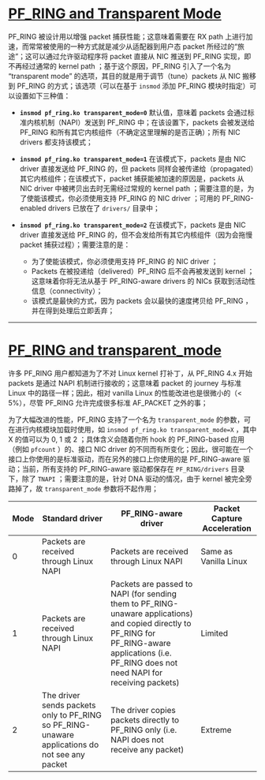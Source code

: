 # [PF_RING and Transparent Mode](http://www.ntop.org/pf_ring/pf_ring-and-transparent-mode/)

PF_RING 被设计用以增强 packet 捕获性能；这意味着需要在 RX path 上进行加速，而常常被使用的一种方式就是减少从适配器到用户态 packet 所经过的“旅途”；这可以通过允许驱动程序将 packet 直接从 NIC 推送到 PF_RING 实现，即不再经过通常的 kernel path ；基于这个原因，PF_RING 引入了一个名为 “transparent mode” 的选项，其目的就是用于调节（tune）packets 从 NIC 搬移到 PF_RING 的方式；该选项（可以在基于 `insmod` 添加 PF_RING 模块时指定）可以设置如下三种值：

- **`insmod pf_ring.ko transparent_mode=0`**
默认值，意味着 packets 会通过标准内核机制（NAPI）发送到 PF_RING 中；在该设置下，packets 会被发送给 PF_RING 和所有其它内核组件（不确定这里理解的是否正确）；所有 NIC drivers 都支持该模式；

- **`insmod pf_ring.ko transparent_mode=1`**
在该模式下，packets 是由 NIC driver 直接发送给 PF_RING 的，但 packets 同样会被传递给（propagated）其它内核组件；在该模式下，packet 捕获能被加速的原因是，packets 从 NIC driver 中被拷贝出去时无需经过常规的 kernel path ；需要注意的是，为了使能该模式，你必须使用支持 PF_RING 的 NIC driver ；可用的 PF_RING-enabled drivers 已放在了 `drivers/` 目录中；

- **`insmod pf_ring.ko transparent_mode=2`**
在该模式下，packets 是由 NIC driver 直接发送给 PF_RING 的，但不会发给所有其它内核组件（因为会拖慢 packet 捕获过程）；需要注意的是：
    - 为了使能该模式，你必须使用支持 PF_RING 的 NIC driver ；
    - Packets 在被投递给（delivered）PF_RING 后不会再被发送到 kernel ；这意味着你将无法从基于 PF_RING-aware drivers 的 NICs 获取到活动性信息（connectivity）；
    - 该模式是最快的方式，因为 packets 会以最快的速度拷贝给 PF_RING ，并在得到处理后立即丢弃；

------

# [PF_RING and transparent_mode](http://www.ntop.org/pf_ring/pf_ring-and-transparent_mode/)

许多 PF_RING 用户都知道为了不对 Linux kernel 打补丁，从 PF_RING 4.x 开始 packets 是通过 NAPI 机制进行接收的；这意味着 packet 的 journey 与标准 Linux 中的路径一样；因此，相对 vanilla Linux 的性能改进也是很微小的（< 5%），尽管 PF_RING 允许完成很多标准 AF_PACKET 之外的事；

为了大幅改进的性能，PF_RING 支持了一个名为 `transparent_mode` 的参数，可在进行内核模块加载时使用，如 `insmod pf_ring.ko transparent_mode=X` ，其中 X 的值可以为 0, 1 或 2 ；具体含义会随着你所 hook 的 PF_RING-based 应用（例如 `pfcount` ）的、接口 NIC driver 的不同而有所变化；因此，很可能在一个接口上你使用的是标准驱动，而在另外的接口上你使用的是 PF_RING-aware 驱动；当前，所有支持的 PF_RING-aware 驱动都保存在 `PF_RING/drivers` 目录下，除了 `TNAPI` ；需要注意的是，针对 DNA 驱动的情况，由于 kernel 被完全旁路掉了，故 `transparent_mode` 参数将不起作用；


Mode | Standard driver | PF_RING-aware driver | Packet Capture Acceleration
---|---|---|---
0 | Packets are received through Linux NAPI | Packets are received through Linux NAPI | Same as Vanilla Linux
1 | Packets are received through Linux NAPI | Packets are passed to NAPI (for sending them to PF_RING-unaware applications) and copied directly to PF_RING for PF_RING-aware applications (i.e. PF_RING does not need NAPI for receiving packets) | Limited
2 | The driver sends packets only to PF_RING so PF_RING-unaware applications do not see any packet | The driver copies packets directly to PF_RING only (i.e. NAPI does not receive any packet) | Extreme


